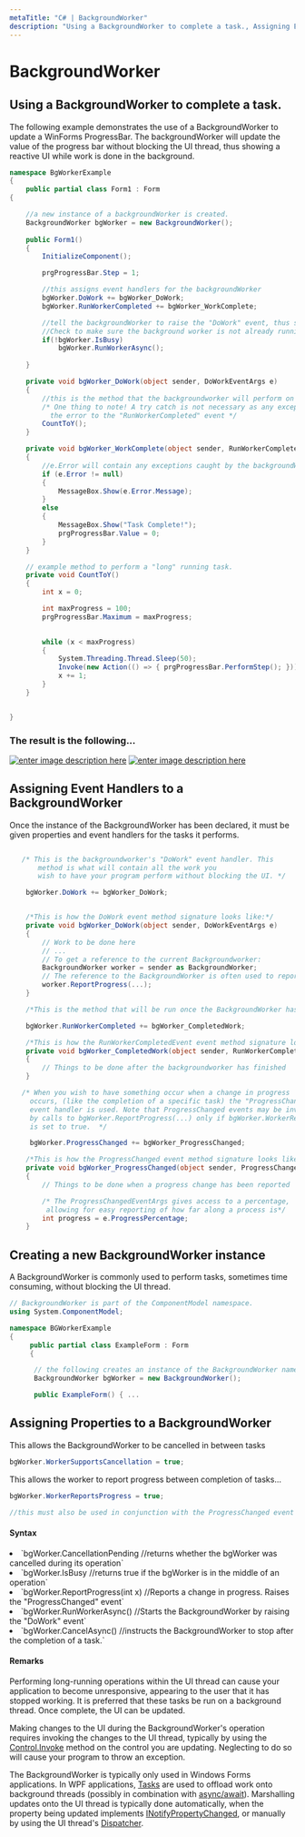 ```yaml
---
metaTitle: "C# | BackgroundWorker"
description: "Using a BackgroundWorker to complete a task., Assigning Event Handlers to a BackgroundWorker, Creating a new BackgroundWorker instance, Assigning Properties to a BackgroundWorker"
---
```


# BackgroundWorker



## Using a BackgroundWorker to complete a task.


The following example demonstrates the use of a BackgroundWorker to update a WinForms ProgressBar. The backgroundWorker will update the value of the progress bar without blocking the UI thread, thus showing a reactive UI while work is done in the background.

```cs
namespace BgWorkerExample
{
    public partial class Form1 : Form
{

    //a new instance of a backgroundWorker is created.
    BackgroundWorker bgWorker = new BackgroundWorker();
    
    public Form1()
    {
        InitializeComponent();

        prgProgressBar.Step = 1;

        //this assigns event handlers for the backgroundWorker
        bgWorker.DoWork += bgWorker_DoWork;
        bgWorker.RunWorkerCompleted += bgWorker_WorkComplete;

        //tell the backgroundWorker to raise the "DoWork" event, thus starting it.
        //Check to make sure the background worker is not already running.
        if(!bgWorker.IsBusy)
            bgWorker.RunWorkerAsync();
        
    }

    private void bgWorker_DoWork(object sender, DoWorkEventArgs e)
    {
        //this is the method that the backgroundworker will perform on in the background thread.
        /* One thing to note! A try catch is not necessary as any exceptions will terminate the backgroundWorker and report 
          the error to the "RunWorkerCompleted" event */
        CountToY();    
    }

    private void bgWorker_WorkComplete(object sender, RunWorkerCompletedEventArgs e)
    {
        //e.Error will contain any exceptions caught by the backgroundWorker
        if (e.Error != null)
        {
            MessageBox.Show(e.Error.Message);
        }
        else
        {
            MessageBox.Show("Task Complete!");
            prgProgressBar.Value = 0;
        }
    }

    // example method to perform a "long" running task.
    private void CountToY()
    {
        int x = 0;

        int maxProgress = 100;
        prgProgressBar.Maximum = maxProgress;
        

        while (x < maxProgress)
        {
            System.Threading.Thread.Sleep(50);
            Invoke(new Action(() => { prgProgressBar.PerformStep(); }));
            x += 1;
        }
    }


}

```

**<h3>The result is the following...</h3>**

[<img src="http://i.stack.imgur.com/xGryX.png" alt="enter image description here" />](http://i.stack.imgur.com/xGryX.png)
[<img src="http://i.stack.imgur.com/CRarn.png" alt="enter image description here" />](http://i.stack.imgur.com/CRarn.png)



## Assigning Event Handlers to a BackgroundWorker


Once the instance of the BackgroundWorker has been declared, it must be given properties and event handlers for the tasks it performs.

```cs

   /* This is the backgroundworker's "DoWork" event handler. This 
       method is what will contain all the work you 
       wish to have your program perform without blocking the UI. */

    bgWorker.DoWork += bgWorker_DoWork;


    /*This is how the DoWork event method signature looks like:*/
    private void bgWorker_DoWork(object sender, DoWorkEventArgs e)
    {
        // Work to be done here   
        // ...
        // To get a reference to the current Backgroundworker:
        BackgroundWorker worker = sender as BackgroundWorker;
        // The reference to the BackgroundWorker is often used to report progress
        worker.ReportProgress(...);
    }

    /*This is the method that will be run once the BackgroundWorker has completed its tasks */

    bgWorker.RunWorkerCompleted += bgWorker_CompletedWork;

    /*This is how the RunWorkerCompletedEvent event method signature looks like:*/
    private void bgWorker_CompletedWork(object sender, RunWorkerCompletedEventArgs e)
    {
        // Things to be done after the backgroundworker has finished
    }

   /* When you wish to have something occur when a change in progress 
     occurs, (like the completion of a specific task) the "ProgressChanged" 
     event handler is used. Note that ProgressChanged events may be invoked
     by calls to bgWorker.ReportProgress(...) only if bgWorker.WorkerReportsProgress
     is set to true.  */

     bgWorker.ProgressChanged += bgWorker_ProgressChanged;

    /*This is how the ProgressChanged event method signature looks like:*/
    private void bgWorker_ProgressChanged(object sender, ProgressChangedEventArgs e)
    {
        // Things to be done when a progress change has been reported

        /* The ProgressChangedEventArgs gives access to a percentage,
         allowing for easy reporting of how far along a process is*/
        int progress = e.ProgressPercentage;
    }

```



## Creating a new BackgroundWorker instance


A BackgroundWorker is commonly used to perform tasks, sometimes time consuming, without blocking the UI thread.

```cs
// BackgroundWorker is part of the ComponentModel namespace.
using System.ComponentModel;

namespace BGWorkerExample 
{
     public partial class ExampleForm : Form 
     {

      // the following creates an instance of the BackgroundWorker named "bgWorker"
      BackgroundWorker bgWorker = new BackgroundWorker();

      public ExampleForm() { ...

```



## Assigning Properties to a BackgroundWorker


This allows the BackgroundWorker to be cancelled in between tasks

```cs
bgWorker.WorkerSupportsCancellation = true;

```

This allows the worker to report progress between completion of tasks...

```cs
bgWorker.WorkerReportsProgress = true;

//this must also be used in conjunction with the ProgressChanged event

```



#### Syntax


<li>
`bgWorker.CancellationPending //returns whether the bgWorker was cancelled during its operation`
</li>
<li>
`bgWorker.IsBusy //returns true if the bgWorker is in the middle of an operation`
</li>
<li>
`bgWorker.ReportProgress(int x) //Reports a change in progress. Raises the "ProgressChanged" event`
</li>
<li>
`bgWorker.RunWorkerAsync() //Starts the BackgroundWorker by raising the "DoWork" event`
</li>
<li>
`bgWorker.CancelAsync() //instructs the BackgroundWorker to stop after the completion of a task.`
</li>



#### Remarks


Performing long-running operations within the UI thread can cause your application to become unresponsive, appearing to the user that it has stopped working.  It is preferred that these tasks be run on a background thread.  Once complete, the UI can be updated.

Making changes to the UI during the BackgroundWorker's operation requires invoking the changes to the UI thread, typically by using the [Control.Invoke](https://msdn.microsoft.com/en-us/library/system.windows.forms.control.invoke(v=vs.110).aspx) method on the control you are updating.  Neglecting to do so will cause your program to throw an exception.

The BackgroundWorker is typically only used in Windows Forms applications.  In WPF applications, [Tasks](https://msdn.microsoft.com/en-us/library/system.threading.tasks.task(v=vs.110).aspx) are used to offload work onto background threads (possibly in combination with [async/await](https://msdn.microsoft.com/en-us/library/mt674882.aspx)).  Marshalling updates onto the UI thread is typically done  automatically, when the property being updated implements [INotifyPropertyChanged](https://msdn.microsoft.com/en-us/library/windows/apps/windows.ui.xaml.data.inotifypropertychanged.aspx), or manually by using the UI thread's [Dispatcher](https://msdn.microsoft.com/en-us/library/system.windows.threading.dispatcher(v=vs.110).aspx).

